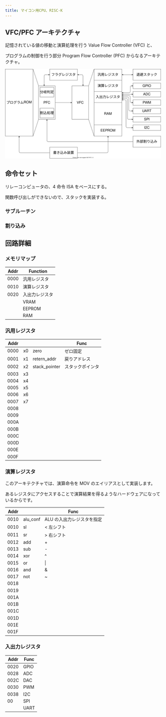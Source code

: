 ```yaml
---
title: マイコン用CPU、RISC-K
---
```


## VFC/PFC アーキテクチャ

記憶されている値の移動と演算処理を行う Value Flow Controller (VFC) と、

プログラムの制御を行う部分 Program Flow Controller (PFC) からなるアーキテクチャ。

![](./img/arch.dio.svg)

## 命令セット

リレーコンピュータの、4 命令 ISA をベースにする。

関数呼び出しができないので、スタックを実装する。

### サブルーチン

### 割り込み

## 回路詳細

### メモリマップ

| Addr | Function       |
| ---- | -------------- |
| 0000 | 汎用レジスタ   |
| 0010 | 演算レジスタ   |
| 0020 | 入出力レジスタ |
|      | VRAM           |
|      | EEPROM         |
|      | RAM            |

### 汎用レジスタ

| Addr |     |               | Func             |
| ---- | --- | ------------- | ---------------- |
| 0000 | x0  | zero          | ゼロ固定         |
| 0001 | x1  | retern_addr   | 戻りアドレス     |
| 0002 | x2  | stack_pointer | スタックポインタ |
| 0003 | x3  |               |                  |
| 0004 | x4  |               |                  |
| 0005 | x5  |               |                  |
| 0006 | x6  |               |                  |
| 0007 | x7  |               |                  |
| 0008 |     |               |                  |
| 0009 |     |               |                  |
| 000A |     |               |                  |
| 000B |     |               |                  |
| 000C |     |               |                  |
| 000D |     |               |                  |
| 000E |     |               |                  |
| 000F |     |               |                  |

### 演算レジスタ

このアーキテクチャでは、演算命令を MOV のエイリアスとして実装します。

あるレジスタにアクセスすることで演算結果を得るようなハードウェアになっているからです。

| Addr |          | Func                       |
| ---- | -------- | -------------------------- |
| 0010 | alu_conf | ALU の入出力レジスタを指定 |
| 0010 | sl       | < 左シフト                 |
| 0011 | sr       | > 右シフト                 |
| 0012 | add      | +                          |
| 0013 | sub      | -                          |
| 0014 | xor      | ^                          |
| 0015 | or       | \|                         |
| 0016 | and      | &                          |
| 0017 | not      | ~                          |
| 0018 |          |                            |
| 0019 |          |                            |
| 001A |          |                            |
| 001B |          |                            |
| 001C |          |                            |
| 001D |          |                            |
| 001E |          |                            |
| 001F |          |                            |

### 入出力レジスタ

| Addr | Func |
| ---- | ---- |
| 0020 | GPIO |
| 0028 | ADC  |
| 002C | DAC  |
| 0030 | PWM  |
| 0038 | I2C  |
| 00   | SPI  |
|      | UART |

